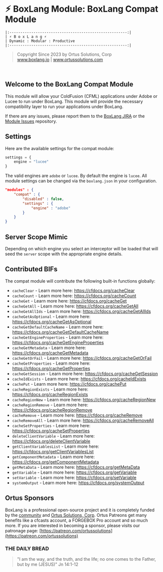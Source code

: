 # ⚡︎ BoxLang Module: BoxLang Compat Module

```
|:------------------------------------------------------:|
| ⚡︎ B o x L a n g ⚡︎
| Dynamic : Modular : Productive
|:------------------------------------------------------:|
```

<blockquote>
	Copyright Since 2023 by Ortus Solutions, Corp
	<br>
	<a href="https://www.boxlang.io">www.boxlang.io</a> |
	<a href="https://www.ortussolutions.com">www.ortussolutions.com</a>
</blockquote>

<p>&nbsp;</p>

## Welcome to the BoxLang Compat Module

This module will allow your ColdFusion (CFML) applications under Adobe or Lucee to run under BoxLang.  This module will provide the necessary compatibility layer to run your applications under BoxLang.

If there are any issues, please report them to the [BoxLang JIRA](https://ortussolutions.atlassian.net/browse/BL/issues) or the [Module Issues](https://github.com/ortus-boxlang/bx-compat-cfml/issues) repository.

## Settings

Here are the available settings for the compat module:

```js
settings = {
    engine = "lucee"
}
```

The valid engines are `adobe` or `lucee`.  By default the engine is `lucee`.  All module settings can be changed via the `boxlang.json` in your configuration.

```json
"modules" : {
    "compat" : {
        "disabled" : false,
        "settings" : {
            "engine" : "adobe"
        }
    }
}
```

## Server Scope Mimic

Depending on which engine you select an interceptor will be loaded that will seed the `server` scope with the appropriate engine details.

## Contributed BIFs

The compat module will contribute the following built-in functions globally:

* `cacheClear` - Learn more here: https://cfdocs.org/cacheClear
* `cacheCount` - Learn more here: https://cfdocs.org/cacheCount
* `cacheGet` - Learn more here: https://cfdocs.org/cacheGet
* `cacheGetAll` - Learn more here: https://cfdocs.org/cacheGetAll
* `cacheGetAllIds` - Learn more here: https://cfdocs.org/cacheGetAllIds
* `cacheGetAsOptional` - Learn more here: https://cfdocs.org/cacheGetAsOptional
* `cacheGetDefaultCacheName` - Learn more here: https://cfdocs.org/cacheGetDefaultCacheName
* `cacheGetEngineProperties` - Learn more here: https://cfdocs.org/cacheGetEngineProperties
* `cacheGetMetadata` - Learn more here: https://cfdocs.org/cacheGetMetadata
* `cacheGetOrFail` - Learn more here: https://cfdocs.org/cacheGetOrFail
* `cacheGetProperties` - Learn more here: https://cfdocs.org/cacheGetProperties
* `cacheGetSession` - Learn more here: https://cfdocs.org/cacheGetSession
* `cacheIdExists` - Learn more here: https://cfdocs.org/cacheIdExists
* `cachePut` - Learn more here: https://cfdocs.org/cachePut
* `cacheRegionExists` - Learn more here: https://cfdocs.org/cacheRegionExists
* `cacheRegionNew` - Learn more here: https://cfdocs.org/cacheRegionNew
* `cacheRegionRemove` - Learn more here: https://cfdocs.org/cacheRegionRemove
* `cacheRemove` - Learn more here: https://cfdocs.org/cacheRemove
* `cacheRemoveAll` - Learn more here: https://cfdocs.org/cacheRemoveAll
* `cacheSetProperties` - Learn more here: https://cfdocs.org/cacheSetProperties
* `deleteClientVariable` - Learn more here: https://cfdocs.org/deleteClientVariable
* `getClientVariablesList` - Learn more here: https://cfdocs.org/getClientVariablesList
* `getComponentMetadata` - Learn more here: https://cfdocs.org/getComponentMetadata
* `getMetaData` - Learn more here: https://cfdocs.org/getMetaData
* `getVariable` - Learn more here: https://cfdocs.org/getVariable
* `setVariable` - Learn more here: https://cfdocs.org/setVariable
* `systemOutput` - Learn more here: https://cfdocs.org/systemOutput


## Ortus Sponsors

BoxLang is a professional open-source project and it is completely funded by the [community](https://patreon.com/ortussolutions) and [Ortus Solutions, Corp](https://www.ortussolutions.com).  Ortus Patreons get many benefits like a cfcasts account, a FORGEBOX Pro account and so much more.  If you are interested in becoming a sponsor, please visits our patronage page: [https://patreon.com/ortussolutions](https://patreon.com/ortussolutions)

### THE DAILY BREAD

 > "I am the way, and the truth, and the life; no one comes to the Father, but by me (JESUS)" Jn 14:1-12

